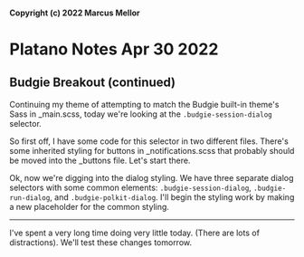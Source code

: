 #### Copyright (c) 2022 Marcus Mellor
# Platano Notes Apr 30 2022

## Budgie Breakout (continued)
Continuing my theme of attempting to match the Budgie built-in theme's Sass in _main.scss, today we're looking at the `.budgie-session-dialog` selector. 

So first off, I have some code for this selector in two different files. There's some inherited styling for buttons in _notifications.scss that probably should be moved into the _buttons file. Let's start there.

Ok, now we're digging into the dialog styling. We have three separate dialog selectors with some common elements: `.budgie-session-dialog`, `.budgie-run-dialog`, and `.budgie-polkit-dialog`. I'll begin the styling work by making a new placeholder for the common styling. 

* * *

I've spent a very long time doing very little today. (There are lots of distractions). We'll test these changes tomorrow. 